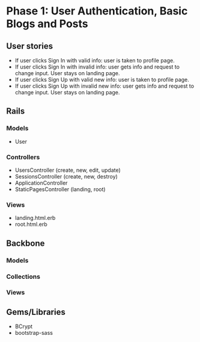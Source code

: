 # Phase 1: User Authentication, Basic Blogs and Posts

## User stories
* If user clicks Sign In with valid info: user is taken to profile page.
* If user clicks Sign In with invalid info: user gets info and request to change input. User stays on landing page.
* If user clicks Sign Up with valid new info: user is taken to profile page.
* If user clicks Sign Up with invalid new info: user gets info and request to change input. User stays on landing page.

## Rails
### Models
* User

### Controllers
* UsersController (create, new, edit, update)
* SessionsController (create, new, destroy)
* ApplicationController
* StaticPagesController (landing, root)

### Views
* landing.html.erb
* root.html.erb

## Backbone
### Models

### Collections

### Views

## Gems/Libraries
* BCrypt
* bootstrap-sass
